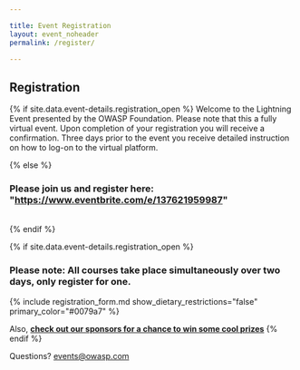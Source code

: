 ```yaml
---

title: Event Registration
layout: event_noheader
permalink: /register/

---
```


## Registration 
{% if site.data.event-details.registration_open %}
Welcome to the Lightning Event presented by the OWASP Foundation. Please note that this a fully virtual event. Upon completion of your registration you will receive a confirmation. Three days prior to the event you receive detailed instruction on how to log-on to the virtual platform. 

{% else %}
<br>
### Please join us and register here: "https://www.eventbrite.com/e/137621959987"
<br>
{% endif %}

{% if site.data.event-details.registration_open %}
### **Please note: All courses take place simultaneously over two days, only register for one.**

{% include registration_form.md show_dietary_restrictions="false" primary_color="#0079a7" %}

Also, **[check out our sponsors for a chance to win some cool prizes](/sponsors/swag/)**
{% endif %}


Questions? [events@owasp.com](mailto:events@owasp.com?subject=Lightning%20Event%20Inquiry)
